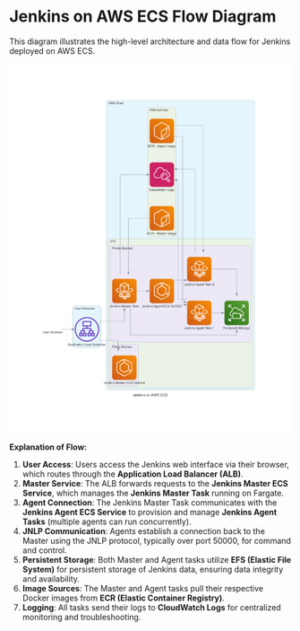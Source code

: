 # Jenkins on AWS ECS Flow Diagram

This diagram illustrates the high-level architecture and data flow for Jenkins deployed on AWS ECS.

![Jenkins on AWS ECS Architecture](jenkins_on_aws_ecs.png)

**Explanation of Flow:**

1.  **User Access**: Users access the Jenkins web interface via their browser, which routes through the **Application Load Balancer (ALB)**.
2.  **Master Service**: The ALB forwards requests to the **Jenkins Master ECS Service**, which manages the **Jenkins Master Task** running on Fargate.
3.  **Agent Connection**: The Jenkins Master Task communicates with the **Jenkins Agent ECS Service** to provision and manage **Jenkins Agent Tasks** (multiple agents can run concurrently).
4.  **JNLP Communication**: Agents establish a connection back to the Master using the JNLP protocol, typically over port 50000, for command and control.
5.  **Persistent Storage**: Both Master and Agent tasks utilize **EFS (Elastic File System)** for persistent storage of Jenkins data, ensuring data integrity and availability.
6.  **Image Sources**: The Master and Agent tasks pull their respective Docker images from **ECR (Elastic Container Registry)**.
7.  **Logging**: All tasks send their logs to **CloudWatch Logs** for centralized monitoring and troubleshooting.
